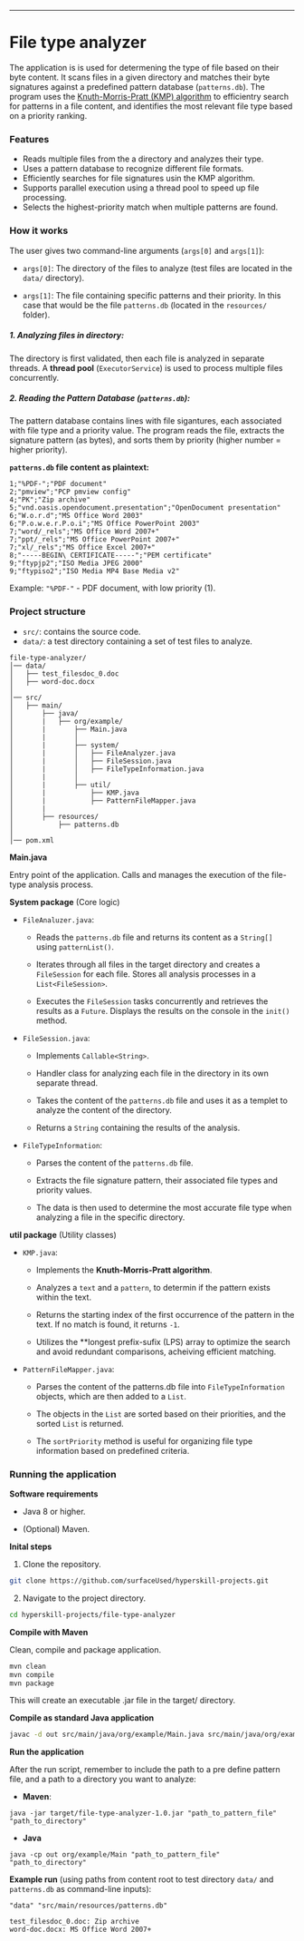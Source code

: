 ---
# File type analyzer

The application is is used for determening the type of file based on their byte content. It scans files in a given directory and matches their byte signatures against a predefined pattern database (`patterns.db`). The program uses the [Knuth-Morris-Pratt (KMP) algorithm](https://www.geeksforgeeks.org/kmp-algorithm-for-pattern-searching/) to efficientry search for patterns in a file content, and identifies the most relevant file type based on a priority ranking. 

### Features

- Reads multiple files from the a directory and analyzes their type.
- Uses a pattern database to recognize different file formats.
- Efficiently searches for file signatures usin the KMP algorithm.
- Supports parallel execution using a thread pool to speed up file processing.
- Selects the highest-priority match when multiple patterns are found.

### How it works

The user gives two command-line arguments (`args[0]` and `args[1]`):
   
   - `args[0]`: The directory of the files to analyze (test files are located in the `data/` directory).

   - `args[1]`: The file containing specific patterns and their priority. In this case that would be the file `patterns.db` (located in the `resources/` folder).


##### **1. Analyzing files in directory:** 

The directory is first validated, then each file is analyzed in separate threads. A **thread pool** (`ExecutorService`) is used to process multiple files concurrently.

##### **2. Reading the Pattern Database (`patterns.db`):**

The pattern database contains lines with file sigantures, each associated with file type and a priority value. The program reads the file, extracts the signature pattern (as bytes), and sorts them by priority (higher number = higher priority).

**`patterns.db` file content as plaintext:**

```plaintext
1;"%PDF-";"PDF document"
2;"pmview";"PCP pmview config"
4;"PK";"Zip archive"
5;"vnd.oasis.opendocument.presentation";"OpenDocument presentation"
6;"W.o.r.d";"MS Office Word 2003"
6;"P.o.w.e.r.P.o.i";"MS Office PowerPoint 2003"
7;"word/_rels";"MS Office Word 2007+"
7;"ppt/_rels";"MS Office PowerPoint 2007+"
7;"xl/_rels";"MS Office Excel 2007+"
8;"-----BEGIN\ CERTIFICATE-----";"PEM certificate"
9;"ftypjp2";"ISO Media JPEG 2000"
9;"ftypiso2";"ISO Media MP4 Base Media v2"
```
Example: `"%PDF-"` - PDF document, with low priority (1).

### Project structure

- `src/`: contains the source code.
- `data/`: a test directory containing a set of test files to analyze.

```plaintext
file-type-analyzer/
│── data/
│   ├── test_filesdoc_0.doc
│   ├── word-doc.docx
│
│── src/
│   ├── main/
│       ├── java/
│       |   ├── org/example/
│       |       ├── Main.java
│       |       │
│       |       ├── system/
│       |       │   ├── FileAnalyzer.java
│       |       │   ├── FileSession.java
│       |       │   ├── FileTypeInformation.java
│       |       │
│       |       ├── util/
│       |           ├── KMP.java
│       |           ├── PatternFileMapper.java
│       |
│       ├── resources/
│           ├── patterns.db
│
│── pom.xml
```
**Main.java**

Entry point of the application. Calls and manages the execution of the file-type analysis process. 

**System package** (Core logic)

- `FileAnaluzer.java`:

   - Reads the `patterns.db` file and returns its content as a `String[]` using `patternList()`.
    
   - Iterates through all files in the target directory and creates a `FileSession` for each file.
Stores all analysis processes in a `List<FileSession>`.

   - Executes the `FileSession` tasks concurrently and retrieves the results as a `Future`.
Displays the results on the console in the `init()` method.

- `FileSession.java`:

   - Implements `Callable<String>`. 
   
   - Handler class for analyzing each file in the directory in its own separate thread. 

   - Takes the content of the `patterns.db` file and uses it as a templet to analyze the content of the directory. 

   - Returns a `String`  containing the results of the analysis. 

- `FileTypeInformation`:

   - Parses the content of the `patterns.db` file.

   - Extracts the file signature pattern, their associated file types and priority values.

   - The data is then used to determine the most accurate file type when analyzing a file in the specific directory. 

**util package** (Utility classes)

- `KMP.java`:

   - Implements the **Knuth-Morris-Pratt algorithm**. 
   
   - Analyzes a `text` and a `pattern`, to determin if the pattern exists within the text.

   - Returns the starting index of the first occurrence of the pattern in the text. If no match is found, it returns `-1`.

   - Utilizes the **longest prefix-sufix (LPS) array to optimize the search and avoid redundant comparisons, acheiving efficient matching. 

- `PatternFileMapper.java`:

   - Parses the content of the patterns.db file into `FileTypeInformation` objects, which are then added to a `List`.

   - The objects in the `List` are sorted based on their priorities, and the sorted `List` is returned.

   - The `sortPriority` method is useful for organizing file type information based on predefined criteria.

### Running the application

**Software requirements**

- Java 8 or higher.

- (Optional) Maven.

**Inital steps**

1. Clone the repository.

```bash
git clone https://github.com/surfaceUsed/hyperskill-projects.git
```

2. Navigate to the project directory.

```bash
cd hyperskill-projects/file-type-analyzer
```

**Compile with Maven**

Clean, compile and package application.

```bash
mvn clean
mvn compile
mvn package
```
This will create an executable .jar file in the target/ directory.

**Compile as standard Java application**

```bash
javac -d out src/main/java/org/example/Main.java src/main/java/org/example/system/*.java src/main/java/org/example/util/*.java
```
**Run the application**

After the run script, remember to include the path to a pre define pattern file, and a path to a directory you want to analyze:

- **Maven**:

```plaintext
java -jar target/file-type-analyzer-1.0.jar "path_to_pattern_file" "path_to_directory"
```
- **Java**

```plaintext
java -cp out org/example/Main "path_to_pattern_file" "path_to_directory"
```

**Example run** (using paths from content root to test directory `data/` and `patterns.db` as command-line inputs): 

```plaintext
"data" "src/main/resources/patterns.db"
```

```plaintext
test_filesdoc_0.doc: Zip archive
word-doc.docx: MS Office Word 2007+
```